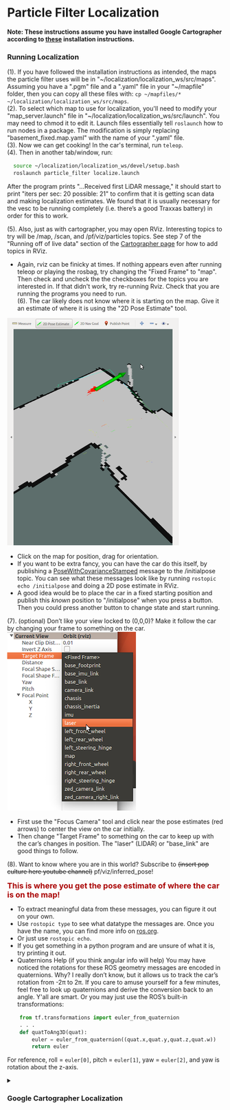 # Particle Filter Localization
**Note: These instructions assume you have installed Google Cartographer according to [these](http://bwsi-racecar.com/maps/localization/particle_filter_installation/) installation instructions.**
### Running Localization
(1). If you have followed the installation instructions as intended, the maps the particle filter uses will be in "\~/localization/localization_ws/src/maps". Assuming you have a ".pgm" file and a ".yaml" file in your "\~/mapfile" folder, then you can copy all these files with: `cp ~/mapfiles/* ~/localization/localization_ws/src/maps`.<br>
(2). To select which map to use for localization, you'll need to modify your "map_server.launch" file in "~/localization/localization_ws/src/launch". You may need to chmod it to edit it. Launch files essentially tell `roslaunch` how to run nodes in a package. The modification is simply replacing "basement_fixed.map.yaml" with the name of your ".yaml" file.<br>
(3). Now we can get cooking! In the car's terminal, run `teleop`.<br>
(4). Then in another tab/window, run:
```bash
  source ~/localization/localization_ws/devel/setup.bash
  roslaunch particle_filter localize.launch
```
After the program prints "…Received first LiDAR message," it should start to print "iters per sec: 20  possible: 21" to confirm that it is getting scan data and making localization estimates. We found that it is usually necessary for the vesc to be running completely (i.e. there’s a good Traxxas battery) in order for this to work.

(5). Also, just as with cartographer, you may open RViz. Interesting topics to try will be /map, /scan, and /pf/viz/particles topics. See step 7 of the "Running off of live data" section of the [Cartographer page](http://bwsi-racecar.com/maps/cartographer/cartographer_usage/#running-off-of-live-data) for how to add topics in RViz.
 * Again, rviz can be finicky at times. If nothing appears even after running teleop or playing the rosbag, try changing the "Fixed Frame" to "map". Then check and uncheck the the checkboxes for the topics you are interested in. If that didn't work, try re-running Rviz. Check that you are running the programs you need to run.<br>
(6). The car likely does not know where it is starting on the map. Give it an estimate of where it is using the "2D Pose Estimate" tool.<br>

![](img/localize_pose_rviz_small.png)

* Click on the map for position, drag for orientation.<br>
* If you want to be extra fancy, you can have the car do this itself, by publishing a [PoseWithCovarianceStamped](http://docs.ros.org/api/geometry_msgs/html/index-msg.html) message to the /initialpose topic. You can see what these messages look like by running `rostopic echo /initialpose` and doing a 2D pose estimate in RViz. 
* A good idea would be to place the car in a fixed starting position and publish this *known* position to "/initialpose" when you press a button. Then you could press another button to change state and start running.

(7). (optional) Don’t like your view locked to (0,0,0)? Make it follow the car by changing your frame to something on the car.<br>
![](img/rviz_target_frame_small.png)
  * First use the "Focus Camera" tool and click near the pose estimates (red arrows) to center the view on the car initially.</li>
  * Then change "Target Frame" to something on the car to keep up with the car’s changes in position. The "laser" (LIDAR) or "base_link" are good things to follow.
  
(8). Want to know where you are in this world? Subscribe to <del>(insert pop culture here youtube channel)</del> pf/viz/inferred_pose!<br>


<font color="AA0000" size="4"><b> This is where you get the pose estimate of where the car is on the map! </b></font>


  * To extract meaningful data from these messages, you can figure it out on your own.
  * Use `rostopic type` to see what datatype the messages are. Once you have the name, you can find more info on [ros.org](http://docs.ros.org/api/geometry_msgs/html/index-msg.html).
  * Or just use `rostopic echo`.
  * If you get something in a python program and are unsure of what it is, try printing it out.
  * Quaternions Help (if you think angular info will help)
  You may have noticed the rotations for these ROS geometry messages are encoded in quaternions. Why? I really don’t know, but it allows us to track the car’s rotation from -2π to 2π. If you care to amuse yourself for a few minutes, feel free to look up quaternions and derive the conversion back to an angle. Y'all are smart. Or you may just use the ROS’s built-in transformations:
```python
    from tf.transformations import euler_from_quaternion
    . . .
    def quatToAng3D(quat):
        euler = euler_from_quaternion((quat.x,quat.y,quat.z,quat.w))
        return euler
```
  For reference, roll = `euler[0]`, pitch = `euler[1]`, yaw = `euler[2]`, and yaw is rotation about the z-axis.

<details><summary><h3>Google Cartographer Localization</h3></summary>
Basically, Chris wrote some stuff, unfortunately, it ended up not being helpful because Google Cartographer is darn dense and we haven't fully figured it out. Either that, or it's just plain wonk. Wonk means bad. Either way, I didn't have the heart to delete Chris's hard work (but I did have the heart to edit it and make it correct as possible), and besides, maybe some really ROS-y or Google-y person will one day find this helpful...<br>
To run localization in Google Cartographer, you won't need an image and an ".yaml" file, but rather this diddly doo-dad called a ".pbstream" file. Here's how you get this thing:
  
1. `cd` into the folder you want your ".pbstream" stored.
2. Run `roslaunch cartographer_ros offline_racecar_2d.launch bag_filenames:=${HOME}/bagfiles/<your_rosbag_name>.bag`<br>
&ensp; Warning: this will pull up an rviz window, so whoops if you're ssh-ed in.<br>
3. Wait for the bag to finish playing, then watch the terminal and wait until it's done "optimizing".
Now you wanna localize. Here's how you do something like that (though it also tries to make another map, which is concerning; maybe you need to modify one of the config files to include `max_submaps_to_keep = 3`, as the [Google Cartographer website](https://google-cartographer-ros.readthedocs.io/en/latest/going_further.html) suggests):
4. Run the localization by entering the following `roslaunch cartographer_ros demo_racecar_2d_localization.launch \ load_state_filename:=${HOME}/<path_to_file>/<my_file_name>.pbstream`.
5. We don't really know where to get pose data. And if you wanted to give the program pose estimated, good stinkin' luck, buddy. The best we can offer is intercepting stuff sent across the "tf" topic. While the localization is running, enter `rostopic echo tf`. The "base_link" frame may have relevant data.

<h4> Change log (how did we concoct some of those launch and configuration files):</h4>
1. Copy the launch file demo_backpack_2d_localization.launch and rename it by entering `cp demo_backpack_2d_localization.launch demo_racecar_2d_localization.launch`.
&ensp; Within this new file change robot_description to "$(find xacro)/xacro '$(find racecar_description)/urdf/racecar.xacro'")"
&ensp; Configuration_basename becomes racecar_2d_localization.lua
&ensp; Don't remap from "echoes". Instead:
&ensp; Remap from /odom to /vesc/odom
&ensp; Remap from imu to /imu/data
2. Delete the robag node.

3. First, enter `cp offline_backpack_2d.launch offline_racecar_2d.launch`
Also, change the "configuration_basename" argument from backpack_2d.lua to racecar_2d.lua
Delete the "urdf_basename" parameter entirely.
Don't remap from "echoes". Instead:
remap from /odom to /vesc/odom
remap from imu to /imu/data
</details>
